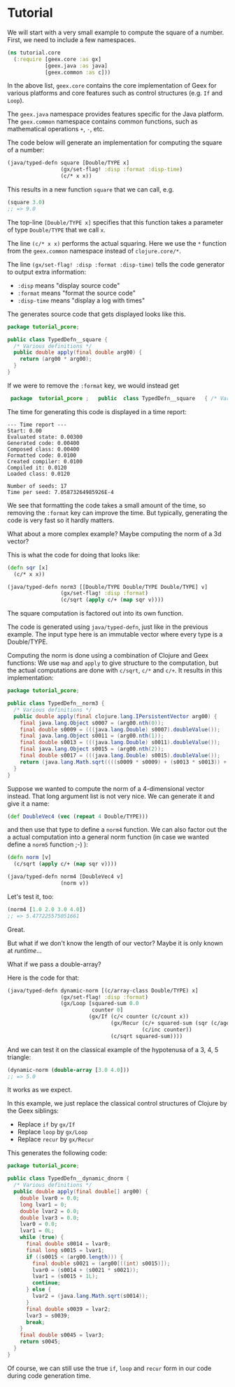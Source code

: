 # Tutorial

We will start with a very small example to compute the square of a number. First, we need to include a few
namespaces.
```clj
(ns tutorial.core
  (:require [geex.core :as gx]
            [geex.java :as java]
            [geex.common :as c]))
```

In the above list, ```geex.core``` contains the core implementation of Geex for various platforms and core features such as control structures (e.g. ```If``` and ```Loop```).

The ```geex.java``` namespace provides features specific for the Java platform. The ```geex.common``` namespace contains common functions, such as mathematical operations ```+```, ```-```, etc.

The code below will generate an implementation for computing the square of a number:

```clj
(java/typed-defn square [Double/TYPE x]
                 (gx/set-flag! :disp :format :disp-time)
                 (c/* x x))
```
This results in a new function ```square``` that we can call, e.g.
```clj
(square 3.0)
;; => 9.0
```
The top-line ```[Double/TYPE x]``` specifies that this function takes a parameter of type ```Double/TYPE``` that we call ```x```.

The line ```(c/* x x)``` performs the actual squaring. Here we use the ```*``` function from the ```geex.common``` namespace instead of ```clojure.core/*```.

The line ```(gx/set-flag! :disp :format :disp-time)``` tells the code generator to output extra information:

  * ```:disp``` means \"display source code\"
  * ```:format``` means \"format the source code\"
  * ```:disp-time``` means \"display a log with times\"

The generates source code that gets displayed looks like this.
```java
package tutorial_pcore;

public class TypedDefn__square {
  /* Various definitions */
  public double apply(final double arg00) {
    return (arg00 * arg00);
  }
}
```

If we were to remove the ```:format``` key, we would instead get 
```java
 package  tutorial_pcore ;   public  class TypedDefn__square   { /* Various definitions */      public double apply (  final double arg00 ) {     return   (  arg00  * arg00 ) ; }  }
```

The time for generating this code is displayed in a time report:
```
--- Time report ---
Start: 0.00
Evaluated state: 0.00300
Generated code: 0.00400
Composed class: 0.00400
Formatted code: 0.0100
Created compiler: 0.0100
Compiled it: 0.0120
Loaded class: 0.0120

Number of seeds: 17
Time per seed: 7.05873264985926E-4
```
We see that formatting the code takes a small amount of the time, so removing the ```:format``` key can improve the time. But typically, generating the code is very fast so it hardly matters.

What about a more complex example? Maybe computing the norm of a 3d vector?

This is what the code for doing that looks like:
```clj
(defn sqr [x]
  (c/* x x))

(java/typed-defn norm3 [[Double/TYPE Double/TYPE Double/TYPE] v]
                 (gx/set-flag! :disp :format)
                 (c/sqrt (apply c/+ (map sqr v))))
```

The square computation is factored out into its own function. 

The code is generated using ```java/typed-defn```, just like in the previous example. The input type here is an immutable vector where every type is a Double/TYPE.

Computing the norm is done using a combination of Clojure and Geex functions: We use ```map``` and ```apply``` to give structure to the computation, but the actual computations are done with ```c/sqrt```, ```c/*``` and ```c/+```. It results in this implementation:

```java
package tutorial_pcore;

public class TypedDefn__norm3 {
  /* Various definitions */
  public double apply(final clojure.lang.IPersistentVector arg00) {
    final java.lang.Object s0007 = (arg00.nth(0));
    final double s0009 = (((java.lang.Double) s0007).doubleValue());
    final java.lang.Object s0011 = (arg00.nth(1));
    final double s0013 = (((java.lang.Double) s0011).doubleValue());
    final java.lang.Object s0015 = (arg00.nth(2));
    final double s0017 = (((java.lang.Double) s0015).doubleValue());
    return (java.lang.Math.sqrt((((s0009 * s0009) + (s0013 * s0013)) + (s0017 * s0017))));
  }
}
```

Suppose we wanted to compute the norm of a 4-dimensional vector instead. That long argument list is not very nice. We can generate it and give it a name:
```clj
(def DoubleVec4 (vec (repeat 4 Double/TYPE)))
```
and then use that type to define a ```norm4``` function. We can also factor out the a actual computation into a general norm function (in case we wanted define a ```norm5``` function ;-) ):
```clj
(defn norm [v]
  (c/sqrt (apply c/+ (map sqr v))))

(java/typed-defn norm4 [DoubleVec4 v]
                 (norm v))

```
Let's test it, too:
```clj
(norm4 [1.0 2.0 3.0 4.0])
;; => 5.477225575051661
```
Great.

But what if we don't know the length of our vector? Maybe it is only known at *runtime*...

What if we pass a double-array?

Here is the code for that:
```clj
(java/typed-defn dynamic-norm [(c/array-class Double/TYPE) x]
                 (gx/set-flag! :disp :format)
                 (gx/Loop [squared-sum 0.0
                           counter 0]
                          (gx/If (c/< counter (c/count x))
                                 (gx/Recur (c/+ squared-sum (sqr (c/aget x counter)))
                                           (c/inc counter))
                                 (c/sqrt squared-sum))))
```
And we can test it on the classical example of the hypotenusa of a 3, 4, 5 triangle:
```clj
(dynamic-norm (double-array [3.0 4.0]))
;; => 5.0
```
It works as we expect.

In this example, we just replace the classical control structures of Clojure by the Geex siblings:

  * Replace ```if``` by ```gx/If```
  * Replace ```loop``` by ```gx/Loop```
  * Replace ```recur``` by ```gx/Recur```

This generates the following code:

```java 
package tutorial_pcore;

public class TypedDefn__dynamic_dnorm {
  /* Various definitions */
  public double apply(final double[] arg00) {
    double lvar0 = 0.0;
    long lvar1 = 0;
    double lvar2 = 0.0;
    double lvar3 = 0.0;
    lvar0 = 0.0;
    lvar1 = 0L;
    while (true) {
      final double s0014 = lvar0;
      final long s0015 = lvar1;
      if ((s0015 < (arg00.length))) {
        final double s0021 = (arg00[((int) s0015)]);
        lvar0 = (s0014 + (s0021 * s0021));
        lvar1 = (s0015 + 1L);
        continue;
      } else {
        lvar2 = (java.lang.Math.sqrt(s0014));
      }
      final double s0039 = lvar2;
      lvar3 = s0039;
      break;
    }
    final double s0045 = lvar3;
    return s0045;
  }
}
```

Of course, we can still use the true ```if```, ```loop``` and ```recur``` form in our code during code generation time.
